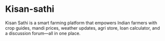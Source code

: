 # Kisan-sathi
Kisan Sathi is a smart farming platform that empowers Indian farmers with crop guides, mandi prices, weather updates, agri store, loan calculator, and a discussion forum—all in one place.
